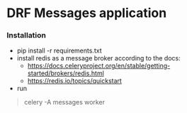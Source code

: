 # DRF Messages application

### Installation

* pip install -r requirements.txt
* install redis as a message broker according to the docs: 
   * https://docs.celeryproject.org/en/stable/getting-started/brokers/redis.html
   * https://redis.io/topics/quickstart
* run 
> celery -A messages worker
